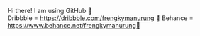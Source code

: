 Hi there! I am using GitHub 👋	
Dribbble = https://dribbble.com/frengkymanurung 👋
Behance = https://www.behance.net/frengkymanurung👋

<!---
frengkymanurung/frengkymanurung is a ✨ special ✨ repository because its `README.md` (this file) appears on your GitHub profile.
You can click the Preview link to take a look at your changes.
--->
